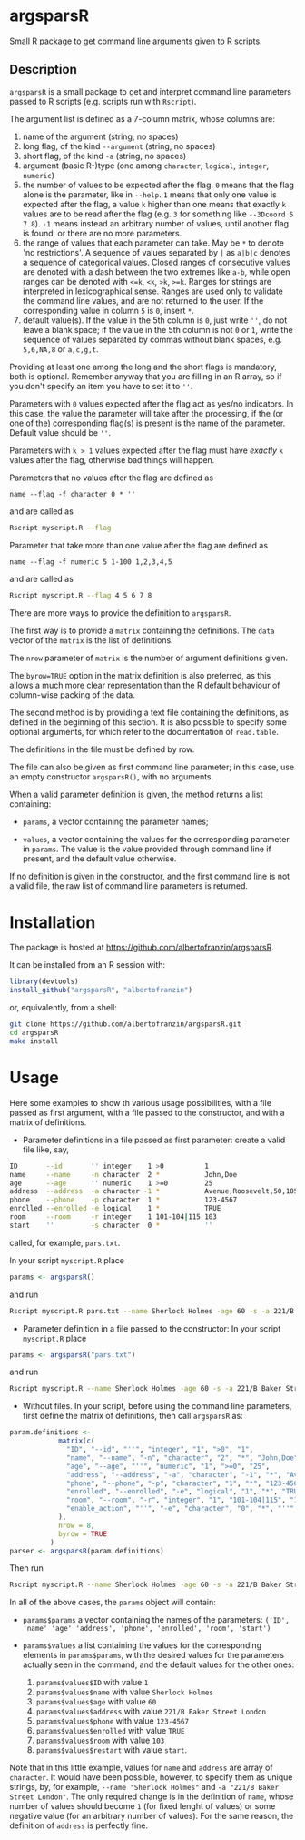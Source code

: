 argsparsR
=========

Small R package to get command line arguments given to R scripts.

Description
-----------

`argsparsR` is a small package to get and interpret command line parameters
passed to R scripts (e.g. scripts run with `Rscript`). 

The argument list is defined as a 7-column matrix, whose columns are:

1. name of the argument (string, no spaces)
2. long flag, of the kind `--argument` (string, no spaces)
3. short flag, of the kind `-a` (string, no spaces)
4. argument (basic R-)type (one among `character`, `logical`, `integer`, `numeric`)
5. the number of values to be expected after the flag. `0` means that
   the flag alone is the parameter, like in `--help`. `1` means that only one value
   is expected after the flag, a value `k` higher than one means that exactly
   `k` values are to be read after the flag (e.g. `3` for something like
   `--3Dcoord 5 7 8`). `-1` means instead an arbitrary number of values,
   until another flag is found, or there are no more parameters.
6. the range of values that each parameter can take. May be `*`
   to denote 'no restrictions'. A sequence of values separated by `|` as `a|b|c`
   denotes a sequence of categorical values. Closed ranges of consecutive values 
   are denoted with a dash between the two extremes like `a-b`,
   while open ranges can be denoted with `<=k`, `<k`, `>k`, `>=k`.
   Ranges for strings are interpreted in lexicographical sense. Ranges are used only to
   validate the command line values, and are not returned to the user.
   If the corresponding value in column `5` is `0`, insert `*`.
7. default value(s). If the value in the 5th column is `0`, just write `''`,
   do not leave a blank space; if the value in the 5th column is not `0` or `1`,
   write the sequence of values separated by commas without blank spaces,
   e.g. `5,6,NA,8` or `a,c,g,t`.

Providing at least one among the long and the short flags is mandatory,
both is optional. Remember anyway that you are filling in an R array,
so if you don't specify an item you have to set it to `''`.

Parameters with `0` values expected after the flag act as yes/no indicators.
In this case, the value the parameter will take after the processing, if the
(or one of the) corresponding flag(s) is present is the name of the parameter.
Default value should be `''`.

Parameters with `k > 1` values expected after the flag must have _exactly_
`k` values after the flag, otherwise bad things will happen.

Parameters that no values after the flag are defined as
```
name --flag -f character 0 * ''
```
and are called as
```bash
Rscript myscript.R --flag
```

Parameter that take more than one value after the flag are defined as
```
name --flag -f numeric 5 1-100 1,2,3,4,5
```
and are called as
```bash
Rscript myscript.R --flag 4 5 6 7 8
```

There are more ways to provide the definition to `argsparsR`.

The first way is to provide a `matrix` containing the definitions.
The `data` vector of the `matrix` is the list of definitions.

The `nrow` parameter of `matrix` is the number of argument
definitions given.

The `byrow=TRUE` option in the matrix definition is also preferred,
as this allows a much more clear representation than the R default behaviour
of column-wise packing of the data.

The second method is by providing a text file containing the definitions, as
defined in the beginning of this section. It is also possible to specify
some optional arguments, for which refer to the documentation of `read.table`.

The definitions in the file must be defined by row.

The file can also be given as first command line parameter; in this case, use
an empty constructor `argsparsR()`, with no arguments.

When a valid parameter definition is given, the method returns a list containing:

* `params`, a vector containing the parameter names;

* `values`, a vector containing the values for the corresponding parameter in
  `params`. The value is the value provided through command line
  if present, and the default value otherwise.

If no definition is given in the constructor, and the first command line
is not a valid file, the raw list of command line parameters is returned.

# Installation
The package is hosted at https://github.com/albertofranzin/argsparsR.

It can be installed from an R session with:
```r
library(devtools)
install_github("argsparsR", "albertofranzin")
```
or, equivalently, from a shell:
```bash
git clone https://github.com/albertofranzin/argsparsR.git
cd argsparsR
make install
```

# Usage
Here some examples to show th various usage possibilities,
with a file passed as first argument, with a file passed to the constructor,
and with a matrix of definitions.

* Parameter definitions in a file passed as first parameter:
create a valid file like, say,
```bash
ID       --id       '' integer    1 >0          1
name     --name     -n character  2 *           John,Doe
age      --age      '' numeric    1 >=0         25
address  --address  -a character -1 *           Avenue,Roosevelt,50,1050,Bruxelles
phone    --phone    -p character  1 *           123-4567
enrolled --enrolled -e logical    1 *           TRUE
room     --room     -r integer    1 101-104|115 103
start    ''         -s character  0 *           ''
```
called, for example, `pars.txt`.

In your script `myscript.R` place
```r
params <- argsparsR()
```
and run
```bash
Rscript myscript.R pars.txt --name Sherlock Holmes -age 60 -s -a 221/B Baker Street London
```

* Parameter definition in a file passed to the constructor:
In your script `myscript.R` place
```r
params <- argsparsR("pars.txt")
```
and run
```bash
Rscript myscript.R --name Sherlock Holmes -age 60 -s -a 221/B Baker Street London
```

* Without files. In your script, before using the command line parameters,
first define the matrix of definitions, then call `argsparsR` as:
```r
param.definitions <-
            matrix(c(
              "ID", "--id", "''", "integer", "1", ">0", "1",
              "name", "--name", "-n", "character", "2", "*", "John,Doe",
              "age", "--age", "''", "numeric", "1", ">=0", "25",
              "address", "--address", "-a", "character", "-1", "*", "Avenue,Roosevelt,50,1050,Bruxelles",
              "phone", "--phone", "-p", "character", "1", "*", "123-4567",
              "enrolled", "--enrolled", "-e", "logical", "1", "*", "TRUE",
              "room", "--room", "-r", "integer", "1", "101-104|115", "103",
              "enable_action", "''", "-e", "character", "0", "*", "''"
            ),
            nrow = 8,
            byrow = TRUE
          )
parser <- argsparsR(param.definitions)
```

Then run
```bash
Rscript myscript.R --name Sherlock Holmes -age 60 -s -a 221/B Baker Street London
```

In all of the above cases, the `params` object will contain:

* `params$params` a vector containing the names of the parameters:
    `('ID', 'name' 'age' 'address', 'phone', 'enrolled', 'room', 'start')`

* `params$values` a list containing the values for the corresponding elements
    in `params$params`, with the desired values for the parameters actually
    seen in the command, and the default values for the other ones:
    1. `params$values$ID` with value `1`
    2. `params$values$name` with value `Sherlock Holmes`
    3. `params$values$age` with value `60`
    4. `params$values$address` with value `221/B Baker Street London`
    5. `params$values$phone` with value `123-4567`
    6. `params$values$enrolled` with value `TRUE`
    7. `params$values$room` with value `103`
    8. `params$values$restart` with value `start`.

Note that in this little example, values for `name` and `address` are array of `character`.
It would have been possible, however, to specify them as unique strings, by, for example,
`--name "Sherlock Holmes"` and `-a "221/B Baker Street London"`. The only required change
is in the definition of `name`, whose number of values should become `1` (for fixed lenght
of values) or some negative value (for an arbitrary number of values). For the same reason,
the definition of `address` is perfectly fine.
